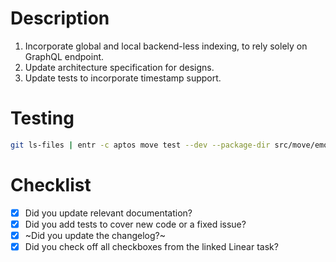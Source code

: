 <!-- markdownlint-disable-file MD025 -->

# Description

1. Incorporate global and local backend-less indexing, to rely solely on GraphQL
endpoint.
1. Update architecture specification for designs.
1. Update tests to incorporate timestamp support.

# Testing

```sh
git ls-files | entr -c aptos move test --dev --package-dir src/move/emojicoin_dot_fun
```

# Checklist

- [x] Did you update relevant documentation?
- [x] Did you add tests to cover new code or a fixed issue?
- [x] ~Did you update the changelog?~
- [x] Did you check off all checkboxes from the linked Linear task?
